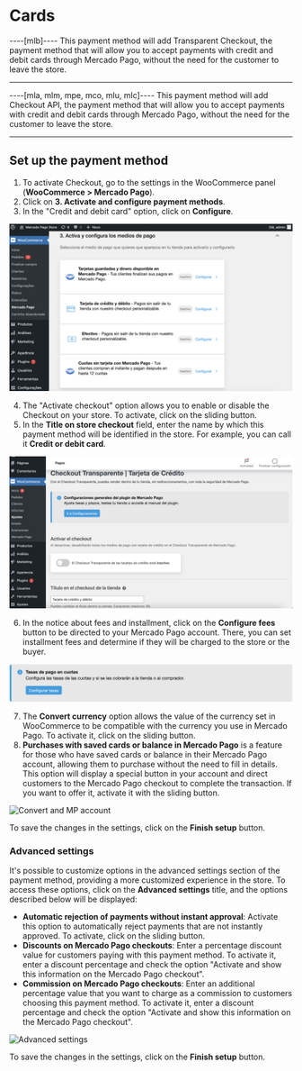 # Cards

----[mlb]----
This payment method will add Transparent Checkout, the payment method that will allow you to accept payments with credit and debit cards through Mercado Pago, without the need for the customer to leave the store.

------------

----[mla, mlm, mpe, mco, mlu, mlc]----
This payment method will add Checkout API, the payment method that will allow you to accept payments with credit and debit cards through Mercado Pago, without the need for the customer to leave the store.

------------

## Set up the payment method

1. To activate Checkout, go to the settings in the WooCommerce panel (**WooCommerce > Mercado Pago**).
2. Click on **3. Activate and configure payment methods**.
3. In the "Credit and debit card" option, click on **Configure**.

![Active and configure](/images/woocomerce/cho-pro-active-configure-es.png)

4. The "Activate checkout" option allows you to enable or disable the Checkout on your store. To activate, click on the sliding button.
5. In the **Title on store checkout** field, enter the name by which this payment method will be identified in the store. For example, you can call it **Credit or debit card**.

![Active and title](/images/woocomerce/api-active-and-title-cards-es.png)

6. In the notice about fees and installment, click on the **Configure fees** button to be directed to your Mercado Pago account. There, you can set installment fees and determine if they will be charged to the store or the buyer.

![Fees](/images/woocomerce/api-fees-warning-cards-es.png)

7. The **Convert currency** option allows the value of the currency set in WooCommerce to be compatible with the currency you use in Mercado Pago. To activate it, click on the sliding button.
8. **Purchases with saved cards or balance in Mercado Pago** is a feature for those who have saved cards or balance in their Mercado Pago account, allowing them to purchase without the need to fill in details. This option will display a special button in your account and direct customers to the Mercado Pago checkout to complete the transaction. If you want to offer it, activate it with the sliding button.

![Convert and MP account](/images/woocomerce/convert-and-mp-account-es.png)

To save the changes in the settings, click on the **Finish setup** button.

### Advanced settings

It's possible to customize options in the advanced settings section of the payment method, providing a more customized experience in the store. To access these options, click on the **Advanced settings** title, and the options described below will be displayed:

- **Automatic rejection of payments without instant approval**: Activate this option to automatically reject payments that are not instantly approved. To activate, click on the sliding button.
- **Discounts on Mercado Pago checkouts**: Enter a percentage discount value for customers paying with this payment method. To activate it, enter a discount percentage and check the option "Activate and show this information on the Mercado Pago checkout".
- **Commission on Mercado Pago checkouts**: Enter an additional percentage value that you want to charge as a commission to customers choosing this payment method. To activate it, enter a discount percentage and check the option "Activate and show this information on the Mercado Pago checkout".

![Advanced settings](/images/woocomerce/advanced-settings-cards-es.gif)

To save the changes in the settings, click on the **Finish setup** button.